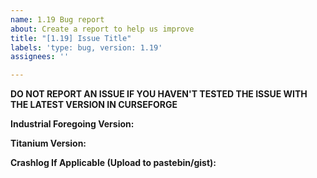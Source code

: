 ```yaml
---
name: 1.19 Bug report
about: Create a report to help us improve
title: "[1.19] Issue Title"
labels: 'type: bug, version: 1.19'
assignees: ''

---
```

**DO NOT REPORT AN ISSUE IF YOU HAVEN'T TESTED THE ISSUE WITH THE LATEST VERSION IN CURSEFORGE**

**Industrial Foregoing Version:**

**Titanium Version:**

**Crashlog If Applicable (Upload to pastebin/gist):**
